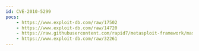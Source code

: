 ```yaml
---
id: CVE-2010-5299
pocs:
    - https://www.exploit-db.com/raw/17502
    - https://www.exploit-db.com/raw/14720
    - https://raw.githubusercontent.com/rapid7/metasploit-framework/master/modules/exploits/windows/fileformat/microp_mppl.rb
    - https://www.exploit-db.com/raw/32261
---
```

